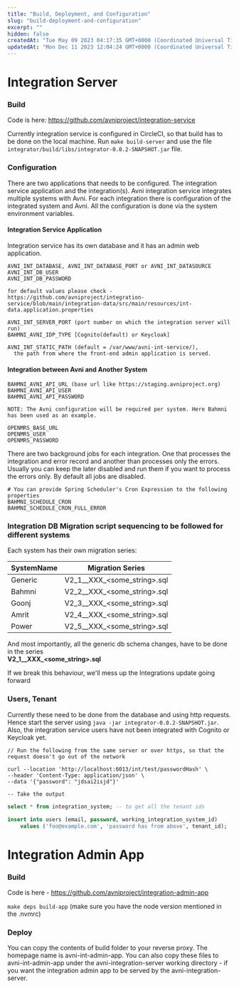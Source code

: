```yaml
---
title: "Build, Deployment, and Configuration"
slug: "build-deployment-and-configuration"
excerpt: ""
hidden: false
createdAt: "Tue May 09 2023 04:17:35 GMT+0000 (Coordinated Universal Time)"
updatedAt: "Mon Dec 11 2023 12:04:24 GMT+0000 (Coordinated Universal Time)"
---
```

# Integration Server

### Build

Code is here: <https://github.com/avniproject/integration-service>

Currently integration service is configured in CircleCI, so that build has to be done on the local machine. Run `make build-server` and use the file `integrator/build/libs/integrator-0.0.2-SNAPSHOT.jar` file.

### Configuration

There are two applications that needs to be configured. The integration service application and the integration(s). Avni integration service integrates multiple systems with Avni. For each integration there is configuration of the integrated system and Avni. All the configuration is done via the system environment variables.

#### Integration Service Application

Integration service has its own database and it has an admin web application.

```Text Integration Database
AVNI_INT_DATABASE, AVNI_INT_DATABASE_PORT or AVNI_INT_DATASOURCE
AVNI_INT_DB_USER
AVNI_INT_DB_PASSWORD

for default values please check - https://github.com/avniproject/integration-service/blob/main/integration-data/src/main/resources/int-data.application.properties
```

```Text Integration Server
AVNI_INT_SERVER_PORT (port number on which the integration server will run)
BAHMNI_AVNI_IDP_TYPE [Cognito(default) or Keycloak]
```

```Text Integration Application
AVNI_INT_STATIC_PATH (default = /var/www/avni-int-service/), 
  the path from where the front-end admin application is served.
```

#### Integration between Avni and Another System

```Text Avni Configuration
BAHMNI_AVNI_API_URL (base url like https://staging.avniproject.org)
BAHMNI_AVNI_API_USER
BAHMNI_AVNI_API_PASSWORD

NOTE: The Avni configuration will be required per system. Here Bahmni has been used as an example.
```

```Text Bahmni
OPENMRS_BASE_URL
OPENMRS_USER
OPENMRS_PASSWORD
```

There are two background jobs for each integration. One that processes the integration and error record and another than processes only the errors. Usually you can keep the later disabled and run them if you want to process the errors only. By default all jobs are disabled.

```Text Background Job
# You can provide Spring Scheduler's Cron Expression to the following properties
BAHMNI_SCHEDULE_CRON
BAHMNI_SCHEDULE_CRON_FULL_ERROR
```

### Integration DB Migration script sequencing to be followed for different systems

Each system has their own migration series:

| SystemName | Migration Series                 |
| ---------- | -------------------------------- |
| Generic    | V2\_1\_\_XXX\_\<some_string>.sql |
| Bahmni     | V2\_2\_\_XXX\_\<some_string>.sql |
| Goonj      | V2\_3\_\_XXX\_\<some_string>.sql |
| Amrit      | V2\_4\_\_XXX\_\<some_string>.sql |
| Power      | V2\_5\_\_XXX\_\<some_string>.sql |

And most importantly, all the generic db schema changes, have to be done in the series  
**V2\_1\_\_XXX\_\<some_string>.sql**

If we break this behaviour, we'll mess up the Integrations update going forward

### Users, Tenant

Currently these need to be done from the database and using http requests. Hence start the server using `java -jar integrator-0.0.2-SNAPSHOT.jar`. Also, the integration service users have not been integrated with Cognito or Keycloak yet.

```curl User's Password
// Run the following from the same server or over https, so that the request doesn't go out of the network

curl --location 'http://localhost:6013/int/test/passwordHash' \
--header 'Content-Type: application/json' \
--data '{"password": "jdsai2isjd"}'

-- Take the output
```

```sql Create User
select * from integration_system; -- to get all the tenant ids

insert into users (email, password, working_integration_system_id) 
	values ('foo@example.com', 'password has from above', tenant_id);
```

# Integration Admin App

### Build

Code is here - <https://github.com/avniproject/integration-admin-app>

`make deps build-app` (make sure you have the node version mentioned in the .nvmrc)

### Deploy

You can copy the contents of build folder to your reverse proxy. The homepage name is avni-int-admin-app. You can also copy these files to avni-int-admin-app under the avni-integration-server working directory - if you want the integration admin app to be served by the avni-integration-server.
